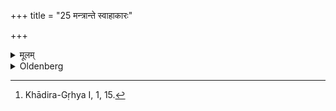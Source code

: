 +++
title = "25 मन्त्रान्ते स्वाहाकारः"

+++

<details><summary>मूलम्</summary>

मन्त्रान्ते स्वाहाकारः २५
</details>

<details><summary>Oldenberg</summary>

25. [^10]  After the end of the Mantra follows the word Svāhā.


[^10]:  Khādira-Gṛhya I, 1, 15.
</details>
